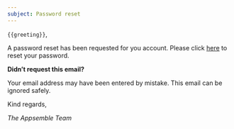 ```yaml
---
subject: Password reset
---
```


`{{greeting}}`,

A password reset has been requested for you account. Please click [here](/{{url}}) to reset your
password.

**Didn’t request this email?**

Your email address may have been entered by mistake. This email can be ignored safely.

Kind regards,

_The Appsemble Team_
